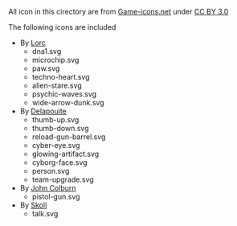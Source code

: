 All icon in this cirectory are from [Game-icons.net](game-icons.net) under [CC BY 3.0](https://creativecommons.org/licenses/by/3.0/)

The following icons are included
- By [Lorc](https://lorcblog.blogspot.com/)
	- dna1.svg
	- microchip.svg
	- paw.svg
	- techno-heart.svg
	- alien-stare.svg
	- psychic-waves.svg
	- wide-arrow-dunk.svg
- By [Delapouite](https://delapouite.com/)
	- thumb-up.svg
	- thumb-down.svg
	- reload-gun-barrel.svg
	- cyber-eye.svg
	- glowing-artifact.svg
	- cyborg-face.svg
	- person.svg
	- team-upgrade.svg
- By [John Colburn](https://ninmunanmu.com/)
	- pistol-gun.svg
- By [Skoll](https://game-icons.net/)
	- talk.svg
